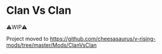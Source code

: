 # Clan Vs Clan

⚠️WIP⚠️

Project moved to https://github.com/cheesasaurus/v-rising-mods/tree/master/Mods/ClanVsClan
